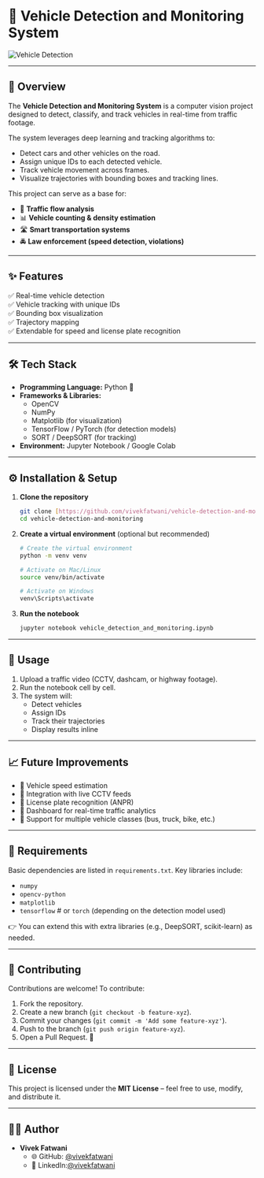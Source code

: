 # 🚗 Vehicle Detection and Monitoring System  

![Vehicle Detection](Screenshot%202025-08-27%20181527.png)

---

## 📌 Overview  
The **Vehicle Detection and Monitoring System** is a computer vision project designed to detect, classify, and track vehicles in real-time from traffic footage.  

The system leverages deep learning and tracking algorithms to:  
- Detect cars and other vehicles on the road.  
- Assign unique IDs to each detected vehicle.  
- Track vehicle movement across frames.  
- Visualize trajectories with bounding boxes and tracking lines.  

This project can serve as a base for:  
- 🚦 **Traffic flow analysis**  
- 📊 **Vehicle counting & density estimation**  
- 🛣️ **Smart transportation systems**  
- 🚔 **Law enforcement (speed detection, violations)**  

---

## ✨ Features  
✅ Real-time vehicle detection  
✅ Vehicle tracking with unique IDs  
✅ Bounding box visualization  
✅ Trajectory mapping  
✅ Extendable for speed and license plate recognition  

---

## 🛠️ Tech Stack  
- **Programming Language:** Python 🐍  
- **Frameworks & Libraries:**  
  - OpenCV  
  - NumPy  
  - Matplotlib (for visualization)  
  - TensorFlow / PyTorch (for detection models)  
  - SORT / DeepSORT (for tracking)  
- **Environment:** Jupyter Notebook / Google Colab  

---

## ⚙️ Installation & Setup

1.  **Clone the repository**
    ```bash
    git clone [https://github.com/vivekfatwani/vehicle-detection-and-monitoring.git](https://github.com/vivekfatwani/vehicle-detection-and-monitoring.git)
    cd vehicle-detection-and-monitoring
    ```

2.  **Create a virtual environment** (optional but recommended)
    ```bash
    # Create the virtual environment
    python -m venv venv
    
    # Activate on Mac/Linux
    source venv/bin/activate
    
    # Activate on Windows
    venv\Scripts\activate
    ```

3.  **Run the notebook**
    ```bash
    jupyter notebook vehicle_detection_and_monitoring.ipynb
    ```

---

## 🚀 Usage

1.  Upload a traffic video (CCTV, dashcam, or highway footage).
2.  Run the notebook cell by cell.
3.  The system will:
    * Detect vehicles
    * Assign IDs
    * Track their trajectories
    * Display results inline

---

## 📈 Future Improvements

-   🔹 Vehicle speed estimation
-   🔹 Integration with live CCTV feeds
-   🔹 License plate recognition (ANPR)
-   🔹 Dashboard for real-time traffic analytics
-   🔹 Support for multiple vehicle classes (bus, truck, bike, etc.)

---

## 🧾 Requirements

Basic dependencies are listed in `requirements.txt`. Key libraries include:

* `numpy`
* `opencv-python`
* `matplotlib`
* `tensorflow` # or `torch` (depending on the detection model used)

👉 You can extend this with extra libraries (e.g., DeepSORT, scikit-learn) as needed.

---

## 🤝 Contributing

Contributions are welcome! To contribute:

1.  Fork the repository.
2.  Create a new branch (`git checkout -b feature-xyz`).
3.  Commit your changes (`git commit -m 'Add some feature-xyz'`).
4.  Push to the branch (`git push origin feature-xyz`).
5.  Open a Pull Request. 🚀

---

## 📜 License

This project is licensed under the **MIT License** – feel free to use, modify, and distribute it.

---

## 👨‍💻 Author

* **Vivek Fatwani**
    * 🌐 GitHub: [@vivekfatwani](https://github.com/vivekfatwani)
    * 🔗 LinkedIn:[@vivekfatwani](https://www.linkedin.com/in/vivek-fatwani/)
    

  




